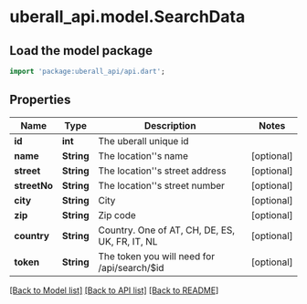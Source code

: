 # uberall_api.model.SearchData

## Load the model package
```dart
import 'package:uberall_api/api.dart';
```

## Properties
Name | Type | Description | Notes
------------ | ------------- | ------------- | -------------
**id** | **int** | The uberall unique id | 
**name** | **String** | The location''s name | [optional] 
**street** | **String** | The location''s street address | [optional] 
**streetNo** | **String** | The location''s street number | [optional] 
**city** | **String** | City | [optional] 
**zip** | **String** | Zip code | [optional] 
**country** | **String** | Country. One of AT, CH, DE, ES, UK, FR, IT, NL | [optional] 
**token** | **String** | The token you will need for /api/search/$id | [optional] 

[[Back to Model list]](../README.md#documentation-for-models) [[Back to API list]](../README.md#documentation-for-api-endpoints) [[Back to README]](../README.md)


